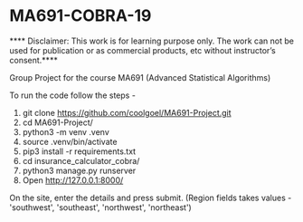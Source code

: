 # MA691-COBRA-19
**** Disclaimer: This work is for learning purpose only.  The work can not be used for publication or as commercial products, etc without instructor’s consent.****

Group Project for the course MA691 (Advanced Statistical Algorithms)

To run the code follow the steps - 

1. git clone https://github.com/coolgoel/MA691-Project.git
2. cd MA691-Project/
3. python3 -m venv .venv
4. source .venv/bin/activate
5. pip3 install -r requirements.txt
6. cd insurance_calculator_cobra/
7. python3 manage.py runserver
8. Open http://127.0.0.1:8000/

On the site, enter the details and press submit. (Region fields takes values - 'southwest', 'southeast', 'northwest', 'northeast')
